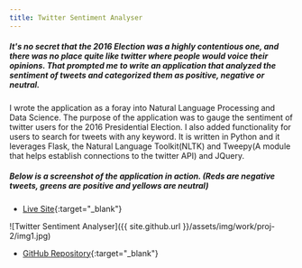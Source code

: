 ```yaml
---
title: Twitter Sentiment Analyser
---
```

##### It's no secret that the 2016 Election was a highly contentious one, and there was no place quite like twitter where people would voice their opinions. That prompted me to write an application that analyzed the sentiment of tweets and categorized them as positive, negative or neutral.

I wrote the application as a foray into Natural Language Processing and Data Science. The purpose of the application was to gauge the sentiment of twitter users for the 2016 Presidential Election. I also added functionality for users to search for tweets with any keyword. It is written in Python and it leverages Flask, the Natural Language Toolkit(NLTK) and Tweepy(A module that helps establish connections to the twitter API) and JQuery.

##### Below is a screenshot of the application in action. (Reds are negative tweets, greens are positive and yellows are neutral)

- [Live Site](https://salty-beach-83386.herokuapp.com/){:target="_blank"}

![Twitter Sentiment Analyser]({{ site.github.url }}/assets/img/work/proj-2/img1.jpg)

- [GitHub Repository](https://github.com/crikeli/Sentiment_analyser){:target="_blank"}
